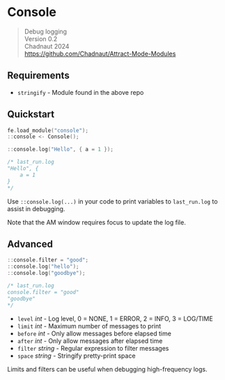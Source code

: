 # Console

> Debug logging  
> Version 0.2  
> Chadnaut 2024  
> https://github.com/Chadnaut/Attract-Mode-Modules

## Requirements

- `stringify` - Module found in the above repo

## Quickstart

```cpp
fe.load_module("console");
::console <- Console();

::console.log("Hello", { a = 1 });

/* last_run.log
"Hello", {
    a = 1
}
*/
```

Use `::console.log(...)` in your code to print variables to `last_run.log` to assist in debugging.

Note that the AM window requires focus to update the log file.

## Advanced

```cpp
::console.filter = "good";
::console.log("hello");
::console.log("goodbye");

/* last_run.log
console.filter = "good"
"goodbye"
*/
```

- `level` *int* - Log level, 0 = NONE, 1 = ERROR, 2 = INFO, 3 = LOG/TIME
- `limit` *int* - Maximum number of messages to print
- `before` *int* - Only allow messages before elapsed time
- `after` *int* - Only allow messages after elapsed time
- `filter` *string* - Regular expression to filter messages
- `space` *string* - Stringify pretty-print space

Limits and filters can be useful when debugging high-frequency logs.
